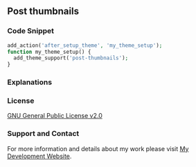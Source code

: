 ## Post thumbnails

### Code Snippet

```php
add_action('after_setup_theme', 'my_theme_setup');
function my_theme_setup() {
  add_theme_support('post-thumbnails');
}
```
### Explanations

### License

[GNU General Public License v2.0](https://github.com/dedewiweka/snippets/blob/main/LICENSE)

### Support and Contact

For more information and details about my work please visit [My Development Website](https://dede.wiweka.com/development).
